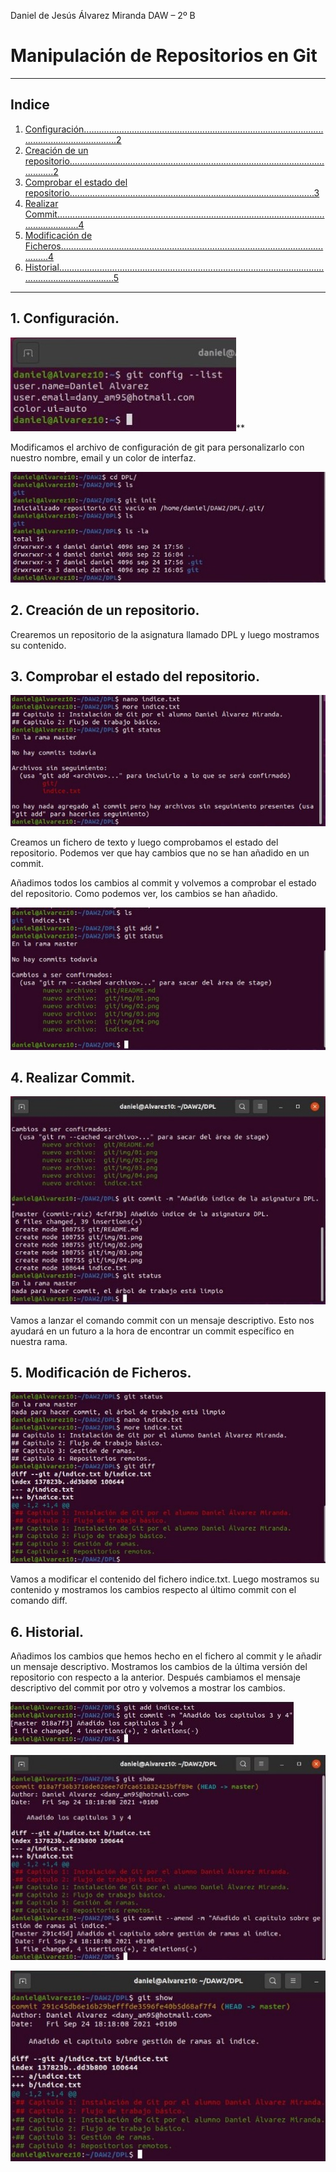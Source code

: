 ﻿Daniel de Jesús Álvarez Miranda DAW – 2º B

# Manipulación de Repositorios en Git

***

## Indice

1. [Configuración...................................................................................................................................2](#_page1_x56.70_y110.45)
1. [Creación de un repositorio................................................................................................................2](#_page1_x56.70_y370.90)
1. [Comprobar el estado del repositorio.................................................................................................3](#_page2_x56.70_y119.50)
1. [Realizar Commit...............................................................................................................................4](#_page3_x56.70_y119.50)
1. [Modificación de Ficheros.................................................................................................................4](#_page3_x56.70_y396.40)
6. [Historial............................................................................................................................................5](#_page4_x56.70_y96.65)

***

## 1. Configuración.

![](img/01.jpeg)**

Modificamos el archivo de configuración de git para personalizarlo con nuestro nombre, email y un color de interfaz.

![](img/02.jpeg)

## 2. Creación de un repositorio.

Crearemos un repositorio de la asignatura llamado DPL y luego mostramos su contenido.

## 3. Comprobar el estado del repositorio.

![](img/03.jpeg)

Creamos un fichero de texto y luego comprobamos el estado del repositorio. Podemos ver que hay cambios que no se han añadido en un commit.

Añadimos todos los cambios al commit y volvemos a comprobar el estado del repositorio. Como podemos ver, los cambios se han añadido.

![](img/04.jpeg)

## 4. Realizar Commit.

![](img/05.jpeg)

Vamos a lanzar el comando commit con un mensaje descriptivo. Esto nos ayudará en un futuro a la hora de encontrar un commit específico en nuestra rama.

## 5. Modificación de Ficheros.

![](img/06.jpeg)

Vamos a modificar el contenido del fichero indice.txt. Luego mostramos su contenido y mostramos los cambios respecto al último commit con el comando diff.

## 6. Historial.

Añadimos los cambios que hemos hecho en el fichero al commit y le añadir un mensaje descriptivo. Mostramos los cambios de la última versión del repositorio con respecto a la anterior. Después cambiamos el mensaje descriptivo del commit por otro y volvemos a mostrar los cambios.

![](img/07.jpeg)

![](img/08.jpeg)

![](img/09.jpeg)
